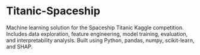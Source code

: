 # Titanic-Spaceship
Machine learning solution for the Spaceship Titanic Kaggle competition. Includes data exploration, feature engineering, model training, evaluation, and interpretability analysis. Built using Python, pandas, numpy, scikit-learn, and SHAP.
